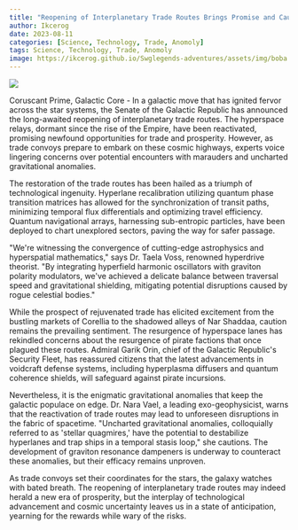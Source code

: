 ```yaml
---
title: "Reopening of Interplanetary Trade Routes Brings Promise and Caution"
author: Ikcerog
date: 2023-08-11
categories: [Science, Technology, Trade, Anomoly]
tags: Science, Technology, Trade, Anomoly
image: https://ikcerog.github.io/Swglegends-adventures/assets/img/boba.jpg
---
```

<img src="https://ikcerog.github.io/Swglegends-adventures/assets/img/boba.jpg" style="max-width: 100%;">
<p>Coruscant Prime, Galactic Core - In a galactic move that has ignited fervor across the star systems, the Senate of the Galactic Republic has announced the long-awaited reopening of interplanetary trade routes. The hyperspace relays, dormant since the rise of the Empire, have been reactivated, promising newfound opportunities for trade and prosperity. However, as trade convoys prepare to embark on these cosmic highways, experts voice lingering concerns over potential encounters with marauders and uncharted gravitational anomalies.</p>

<p>The restoration of the trade routes has been hailed as a triumph of technological ingenuity. Hyperlane recalibration utilizing quantum phase transition matrices has allowed for the synchronization of transit paths, minimizing temporal flux differentials and optimizing travel efficiency. Quantum navigational arrays, harnessing sub-entropic particles, have been deployed to chart unexplored sectors, paving the way for safer passage.</p>

<p>"We're witnessing the convergence of cutting-edge astrophysics and hyperspatial mathematics," says Dr. Taela Voss, renowned hyperdrive theorist. "By integrating hyperfield harmonic oscillators with graviton polarity modulators, we've achieved a delicate balance between traversal speed and gravitational shielding, mitigating potential disruptions caused by rogue celestial bodies."</p>

<p>While the prospect of rejuvenated trade has elicited excitement from the bustling markets of Corellia to the shadowed alleys of Nar Shaddaa, caution remains the prevailing sentiment. The resurgence of hyperspace lanes has rekindled concerns about the resurgence of pirate factions that once plagued these routes. Admiral Garik Orin, chief of the Galactic Republic's Security Fleet, has reassured citizens that the latest advancements in voidcraft defense systems, including hyperplasma diffusers and quantum coherence shields, will safeguard against pirate incursions.</p>

<p>Nevertheless, it is the enigmatic gravitational anomalies that keep the galactic populace on edge. Dr. Nara Vael, a leading exo-geophysicist, warns that the reactivation of trade routes may lead to unforeseen disruptions in the fabric of spacetime. "Uncharted gravitational anomalies, colloquially referred to as 'stellar quagmires,' have the potential to destabilize hyperlanes and trap ships in a temporal stasis loop," she cautions. The development of graviton resonance dampeners is underway to counteract these anomalies, but their efficacy remains unproven.</p>

<p>As trade convoys set their coordinates for the stars, the galaxy watches with bated breath. The reopening of interplanetary trade routes may indeed herald a new era of prosperity, but the interplay of technological advancement and cosmic uncertainty leaves us in a state of anticipation, yearning for the rewards while wary of the risks.</p>
